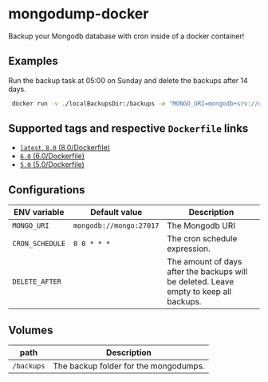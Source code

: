 # mongodump-docker

Backup your Mongodb database with cron inside of a docker container!

## Examples

Run the backup task at 05:00 on Sunday and delete the backups after 14 days. 

```bash
 docker run -v ./localBackupsDir:/backups -e "MONGO_URI=mongodb+srv://username:password@mongodb-cluster.mongodb.net" -e DELETE_AFTER=14 -e "CRON_SCHEDULE=0 5 * * sun" --name mongodump brammys/mongodump
```

## Supported tags and respective `Dockerfile` links

* [`latest`, `8.0` (8.0/Dockerfile)](https://github.com/BrammyS/mongodump-docker/blob/main/8.0/Dockerfile)
* [`6.0` (6.0/Dockerfile)](https://github.com/BrammyS/mongodump-docker/blob/main/6.0/Dockerfile)
* [`5.0` (5.0/Dockerfile)](https://github.com/BrammyS/mongodump-docker/blob/main/5.0/Dockerfile)

## Configurations

| ENV variable    	| Default value           	| Description                                                                            	|
|-----------------	|-------------------------	|----------------------------------------------------------------------------------------	|
| `MONGO_URI`     	| `mongodb://mongo:27017` 	| The Mongodb URI                                                                        	|
| `CRON_SCHEDULE` 	| `0 0 * * *`             	| The cron schedule expression.                                                          	|
| `DELETE_AFTER`  	| ` `                      	| The amount of days after the backups will be deleted. Leave empty to keep all backups. 	|

## Volumes

| path       	| Description                           	|
|------------	|---------------------------------------	|
| `/backups` 	| The backup folder for the mongodumps. 	|
